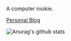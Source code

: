 A computer rookie.

[Personal Blog](https://zuertx.tk)

![Anurag's github stats](https://github-readme-stats.vercel.app/api?username=zuertx&show_icons=true)
